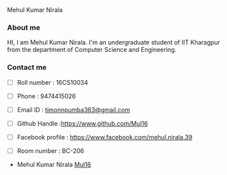  Mehul Kumar Nirala 
 
### About me

HI, I am Mehul Kumar Nirala. 
I'm an undergraduate  student of IIT Kharagpur from the department of Computer Science and Engineering.    

### Contact me

- [ ] Roll number : 16CS10034 

- [ ] Phone :  9474415026  

- [ ] Email ID :  timonnpumba363@gmail.com 

- [ ] Github Handle :https://www.github.com/Mul16

- [ ] Facebook profile :  https://www.facebook.com/mehul.nirala.39 

- [ ] Room number :  BC-206

* Mehul Kumar Nirala [Mul16](https://www.github.com/Mul16) 

